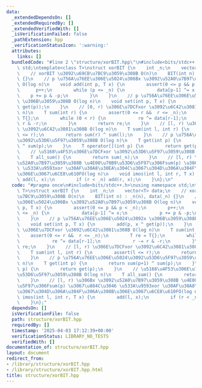 ```yaml
---
data:
  _extendedDependsOn: []
  _extendedRequiredBy: []
  _extendedVerifiedWith: []
  _isVerificationFailed: false
  _pathExtension: hpp
  _verificationStatusIcon: ':warning:'
  attributes:
    links: []
  bundledCode: "#line 2 \"structure/xorBIT.hpp\"\n#include<bits/stdc++.h>\nusing namespace\
    \ std;\ntemplate<class T>\nstruct xorBIT {\n    int _n;\n    vector<T> data;\n\
    \    // xorBIT \u3092\u69CB\u7BC9\u3059\u308B O(n)\n    BIT(int n) : _n(n), data(_n)\
    \ {}\n    // p \u756A\u76EE\u306E\u5024\u306Bx \u3092\u52A0\u7B97\u3059\u308B\
    \ O(log n)\n    void add(int p, T x) {\n        assert(0 <= p && p < _n);\n  \
    \      p++;\n        while (p <= _n) {\n            data[p-1] ^= x;\n        \
    \    p += p & -p;\n        }\n    }\n    // p \u756A\u76EE\u306E\u5024\u3092x\
    \ \u306B\u3059\u308B O(log n)\n    void set(int p, T x) {\n        add(p, x ^\
    \ get(p));\n    }\n    // [0, r) \u306E\u7DCFxor \u3092\u6C42\u3081\u308B O(log\
    \ n)\n    T sum(int r) {\n        assert(0 <= r &&  r <= _n);\n        T re =\
    \ T{};\n        while (0 < r) {\n            re ^= data[r-1];\n            r -=\
    \ r & -r;\n        }\n        return re;\n    }\n    // [l, r) \u306E\u7DCFxor\
    \ \u3092\u6C42\u3081\u308B O(log n)\n    T sum(int l, int r) {\n        assert(l\
    \ <= r);\n        return sum(r) ^ sum(l);\n    }\n    // p \u756A\u76EE\u306E\u5024\
    \u3092\u53D6\u5F97\u3059\u308B O(log n)\n    T get(int p) {\n        return sum(p+1)\
    \ ^ sum(p);\n    }\n    T operator[](int p) {\n        return get(p);\n    }\n\
    \    // \u5168\u4F53\u306E\u7DCFxor \u3092\u53D6\u5F97\u3059\u308B O(log n)\n\
    \    T all_sum() {\n        return sum(_n);\n    }\n    // [l, r) \u306Bx \u3092\
    \u52A0\u7B97\u3059\u308B \u4E00\u70B9\u53D6\u5F97\u306Fsum(p) \u3067\u884C\u3046\
    \ \u533A\u9593xor \u30AF\u30A8\u30EA\u304C\u3067\u304D\u306A\u304F\u306A\u308B\
    \u306E\u3067\u6CE8\u610FO(log n)\n    void imos(int l, int r, T x) {\n       \
    \ add(l, x);\n        if (r < _n) add(r, x);\n    }\n};\n"
  code: "#pragma once\n#include<bits/stdc++.h>\nusing namespace std;\ntemplate<class\
    \ T>\nstruct xorBIT {\n    int _n;\n    vector<T> data;\n    // xorBIT \u3092\u69CB\
    \u7BC9\u3059\u308B O(n)\n    BIT(int n) : _n(n), data(_n) {}\n    // p \u756A\u76EE\
    \u306E\u5024\u306Bx \u3092\u52A0\u7B97\u3059\u308B O(log n)\n    void add(int\
    \ p, T x) {\n        assert(0 <= p && p < _n);\n        p++;\n        while (p\
    \ <= _n) {\n            data[p-1] ^= x;\n            p += p & -p;\n        }\n\
    \    }\n    // p \u756A\u76EE\u306E\u5024\u3092x \u306B\u3059\u308B O(log n)\n\
    \    void set(int p, T x) {\n        add(p, x ^ get(p));\n    }\n    // [0, r)\
    \ \u306E\u7DCFxor \u3092\u6C42\u3081\u308B O(log n)\n    T sum(int r) {\n    \
    \    assert(0 <= r &&  r <= _n);\n        T re = T{};\n        while (0 < r) {\n\
    \            re ^= data[r-1];\n            r -= r & -r;\n        }\n        return\
    \ re;\n    }\n    // [l, r) \u306E\u7DCFxor \u3092\u6C42\u3081\u308B O(log n)\n\
    \    T sum(int l, int r) {\n        assert(l <= r);\n        return sum(r) ^ sum(l);\n\
    \    }\n    // p \u756A\u76EE\u306E\u5024\u3092\u53D6\u5F97\u3059\u308B O(log\
    \ n)\n    T get(int p) {\n        return sum(p+1) ^ sum(p);\n    }\n    T operator[](int\
    \ p) {\n        return get(p);\n    }\n    // \u5168\u4F53\u306E\u7DCFxor \u3092\
    \u53D6\u5F97\u3059\u308B O(log n)\n    T all_sum() {\n        return sum(_n);\n\
    \    }\n    // [l, r) \u306Bx \u3092\u52A0\u7B97\u3059\u308B \u4E00\u70B9\u53D6\
    \u5F97\u306Fsum(p) \u3067\u884C\u3046 \u533A\u9593xor \u30AF\u30A8\u30EA\u304C\
    \u3067\u304D\u306A\u304F\u306A\u308B\u306E\u3067\u6CE8\u610FO(log n)\n    void\
    \ imos(int l, int r, T x) {\n        add(l, x);\n        if (r < _n) add(r, x);\n\
    \    }\n};"
  dependsOn: []
  isVerificationFile: false
  path: structure/xorBIT.hpp
  requiredBy: []
  timestamp: '2025-04-03 17:12:39+00:00'
  verificationStatus: LIBRARY_NO_TESTS
  verifiedWith: []
documentation_of: structure/xorBIT.hpp
layout: document
redirect_from:
- /library/structure/xorBIT.hpp
- /library/structure/xorBIT.hpp.html
title: structure/xorBIT.hpp
---
```

